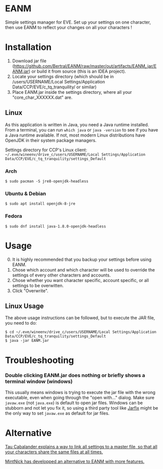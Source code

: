 # EANM
Simple settings manager for EVE. Set up your settings on one character, then use EANM to reflect your changes on all your characters !

# Installation
1. Download jar file (https://github.com/Bertral/EANM/raw/master/out/artifacts/EANM_jar/EANM.jar) or build it from source (this is an IDEA project).
2. Locate your settings directory (which should be in /users/USERNAME/Local Settings/Application Data/CCP/EVE/c_tq_tranquility/ or similar)
3. Place EANM.jar inside the settings directory, where all your "core_char_XXXXXX.dat" are.

## Linux

As this application is written in Java, you need a Java runtime installed. From a terminal, you can run `which java` or `java -version` to see if you have a Java runtime available. If not, most modern Linux distributions have OpenJDK in their system package managers.

Settings directory for CCP's Linux client: `~/.eve/wineenv/drive_c/users/USERNAME/Local Settings/Application Data/CCP/EVE/c_tq_tranquility/settings_Default`

### Arch

```
$ sudo pacman -S jre8-openjdk-headless
```

### Ubuntu & Debian

```
$ sudo apt install openjdk-8-jre
```

### Fedora

```
$ sudo dnf install java-1.8.0-openjdk-headless
```

# Usage
0. It is highly recommended that you backup your settings before using EANM.
1. Chose which account and which character will be used to override the settings of every other characters and accounts.
2. Chose whether you want character specific, account specific, or all settings to be overwitten.
3. Click "Overwrite".

## Linux Usage

The above usage instructions can be followed, but to execute the JAR file, you need to do:

```
$ cd ~/.eve/wineenv/drive_c/users/USERNAME/Local Settings/Application Data/CCP/EVE/c_tq_tranquility/settings_Default
$ java -jar EANM.jar
```

# Troubleshooting

### Double clicking EANM.jar does nothing or briefly shows a terminal window (windows)

This usually means windows is trying to execute the jar file with the wrong executable, even when going through the "open with..." dialog. Make sure `javaw.exe` (not `java.exe`) is default to open jar files. Windows can be stubborn and not let you fix it, so using a third party tool like [Jarfix](https://jarfix.en.softonic.com/) might be the only way to set `javaw.exe` as default for jar files.

# Alternative
[Tau Cabalander explains a way to link all settings to a master file, so that all your characters share the same files at all times.](https://forums-archive.eveonline.com/message/6802475/#post6802475)

[MintNick has developped an alternative to EANM with more features.](https://github.com/mintnick/eve-settings-manager)
